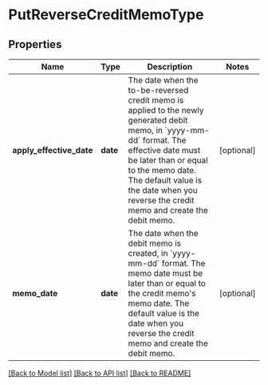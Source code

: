 # PutReverseCreditMemoType

## Properties
Name | Type | Description | Notes
------------ | ------------- | ------------- | -------------
**apply_effective_date** | **date** | The date when the to-be-reversed credit memo is applied to the newly generated debit memo, in &#x60;yyyy-mm-dd&#x60; format. The effective date must be later than or equal to the memo date.  The default value is the date when you reverse the credit memo and create the debit memo.  | [optional] 
**memo_date** | **date** | The date when the debit memo is created, in &#x60;yyyy-mm-dd&#x60; format. The memo date must be later than or equal to the credit memo&#39;s memo date.  The default value is the date when you reverse the credit memo and create the debit memo.  | [optional] 

[[Back to Model list]](../README.md#documentation-for-models) [[Back to API list]](../README.md#documentation-for-api-endpoints) [[Back to README]](../README.md)


